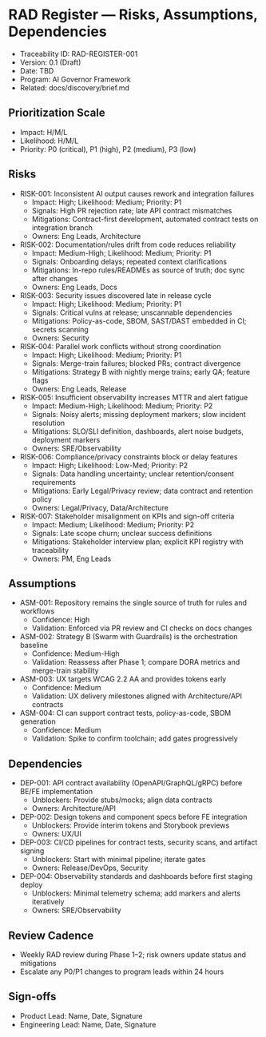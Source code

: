 # RAD Register — Risks, Assumptions, Dependencies

- Traceability ID: RAD-REGISTER-001
- Version: 0.1 (Draft)
- Date: TBD
- Program: AI Governor Framework
- Related: docs/discovery/brief.md

## Prioritization Scale

- Impact: H/M/L
- Likelihood: H/M/L
- Priority: P0 (critical), P1 (high), P2 (medium), P3 (low)

## Risks

- RISK-001: Inconsistent AI output causes rework and integration failures
  - Impact: High; Likelihood: Medium; Priority: P1
  - Signals: High PR rejection rate; late API contract mismatches
  - Mitigations: Contract-first development, automated contract tests on integration branch
  - Owners: Eng Leads, Architecture
- RISK-002: Documentation/rules drift from code reduces reliability
  - Impact: Medium-High; Likelihood: Medium; Priority: P1
  - Signals: Onboarding delays; repeated context clarifications
  - Mitigations: In-repo rules/READMEs as source of truth; doc sync after changes
  - Owners: Eng Leads, Docs
- RISK-003: Security issues discovered late in release cycle
  - Impact: High; Likelihood: Medium; Priority: P1
  - Signals: Critical vulns at release; unscannable dependencies
  - Mitigations: Policy-as-code, SBOM, SAST/DAST embedded in CI; secrets scanning
  - Owners: Security
- RISK-004: Parallel work conflicts without strong coordination
  - Impact: High; Likelihood: Medium; Priority: P1
  - Signals: Merge-train failures; blocked PRs; contract divergence
  - Mitigations: Strategy B with nightly merge trains; early QA; feature flags
  - Owners: Eng Leads, Release
- RISK-005: Insufficient observability increases MTTR and alert fatigue
  - Impact: Medium-High; Likelihood: Medium; Priority: P2
  - Signals: Noisy alerts; missing deployment markers; slow incident resolution
  - Mitigations: SLO/SLI definition, dashboards, alert noise budgets, deployment markers
  - Owners: SRE/Observability
- RISK-006: Compliance/privacy constraints block or delay features
  - Impact: High; Likelihood: Low-Med; Priority: P2
  - Signals: Data handling uncertainty; unclear retention/consent requirements
  - Mitigations: Early Legal/Privacy review; data contract and retention policy
  - Owners: Legal/Privacy, Data/Architecture
- RISK-007: Stakeholder misalignment on KPIs and sign-off criteria
  - Impact: Medium; Likelihood: Medium; Priority: P2
  - Signals: Late scope churn; unclear success definitions
  - Mitigations: Stakeholder interview plan; explicit KPI registry with traceability
  - Owners: PM, Eng Leads

## Assumptions

- ASM-001: Repository remains the single source of truth for rules and workflows
  - Confidence: High
  - Validation: Enforced via PR review and CI checks on docs changes
- ASM-002: Strategy B (Swarm with Guardrails) is the orchestration baseline
  - Confidence: Medium-High
  - Validation: Reassess after Phase 1; compare DORA metrics and merge-train stability
- ASM-003: UX targets WCAG 2.2 AA and provides tokens early
  - Confidence: Medium
  - Validation: UX delivery milestones aligned with Architecture/API contracts
- ASM-004: CI can support contract tests, policy-as-code, SBOM generation
  - Confidence: Medium
  - Validation: Spike to confirm toolchain; add gates progressively

## Dependencies

- DEP-001: API contract availability (OpenAPI/GraphQL/gRPC) before BE/FE implementation
  - Unblockers: Provide stubs/mocks; align data contracts
  - Owners: Architecture/API
- DEP-002: Design tokens and component specs before FE integration
  - Unblockers: Provide interim tokens and Storybook previews
  - Owners: UX/UI
- DEP-003: CI/CD pipelines for contract tests, security scans, and artifact signing
  - Unblockers: Start with minimal pipeline; iterate gates
  - Owners: Release/DevOps, Security
- DEP-004: Observability standards and dashboards before first staging deploy
  - Unblockers: Minimal telemetry schema; add markers and alerts iteratively
  - Owners: SRE/Observability

## Review Cadence

- Weekly RAD review during Phase 1–2; risk owners update status and mitigations
- Escalate any P0/P1 changes to program leads within 24 hours

## Sign-offs

- Product Lead: Name, Date, Signature
- Engineering Lead: Name, Date, Signature